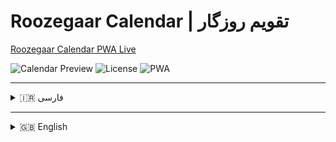 # Roozegaar Calendar | تقویم روزگار

<a href="https://dimyadi.ir/roozegaar-calendar" target="_blank">Roozegaar Calendar PWA Live</a>

![Calendar Preview](https://img.shields.io/badge/Roozegaar-Calendar-blue)
![License](https://img.shields.io/badge/License-GNU-green)
![PWA](https://img.shields.io/badge/PWA-Ready-orange)

---

<details>
<summary>🇮🇷 فارسی</summary>

# تقویم روزگار

یک تقویم دو زبانه مدرن و واکنش‌گرا با قابلیت نمایش همزمان تقویم‌های شمسی (جلالی) و میلادی، مدیریت رویدادها و پشتیبانی از PWA.

## 🌟 ویژگی‌ها

### 📅 قابلیت‌های تقویم
- **نمایش موازی**: نمایش همزمان تقویم شمسی و میلادی در کنار هم  
- **قالب روز**: نمایش نام روز، نام ماه و تاریخ عددی در هر سلول  
- **تبدیل خودکار**: تبدیل خودکار تاریخ بین سیستم‌های شمسی و میلادی  
- **رویدادها**: افزودن، مشاهده و حذف رویدادها  
- **ناوبری**: حرکت بین ماه‌ها و سال‌ها با دکمه‌های مخصوص  

### 🎨 ویژگی‌های رابط کاربری
- **طراحی واکنش‌گرا**: سازگار با دسکتاپ، تبلت و موبایل  
- **تم تیره/روشن**: قابلیت تغییر بین حالت‌های تیره و روشن  
- **دو زبانه**: پشتیبانی از فارسی و انگلیسی  
- **Long Press**: افزودن رویداد با نگه داشتن روی روزها  
- **PWA**: قابلیت نصب به عنوان اپلیکیشن  

### 🔧 فناوری‌ها
- HTML5, CSS3, JavaScript (ES6+)  
- Service Workers برای PWA  
- Local Storage برای ذخیره رویدادها  
- CSS Grid و Flexbox برای Layout  

## 🚀 نصب و راه‌اندازی

### روش ۱: استفاده مستقیم
```bash
git clone https://github.com/username/Roozegaar Calendar.git
cd Roozegaar Calendar
open index.html
```

### روش ۲: استفاده به عنوان PWA
1. مرورگر را باز کنید و به آدرس `https://username.github.io/Roozegaar Calendar` بروید  
2. روی آیکون "نصب" در نوار آدرس کلیک کنید  
3. اپلیکیشن روی دستگاه شما نصب خواهد شد  

## 📁 ساختار پروژه
```
Roozegaar Calendar/
├── index.html
├── manifest.json
├── service-worker.js
├── icons/
│   ├── icon-72x72.png
│   ├── icon-192x192.png
│   └── icon-512x512.png
├── README.md
└── LICENSE
```

## 🛠️ استفاده
- **تغییر ماه**: دکمه‌های ماه قبل/بعد  
- **تغییر سال**: دکمه‌های سال قبل/بعد  
- **بازگشت به امروز**: دکمه "امروز"  

### افزودن رویداد
1. روی یک روز کلیک کرده و نگه دارید  
2. اطلاعات را وارد کنید  
3. روی "ذخیره" کلیک کنید  

### مشاهده رویدادها
- رویدادهای هر روز با نقطه آبی نمایش داده می‌شوند  

### تنظیمات
- **تم**: دکمه تیره/روشن  
- **زبان**: دکمه EN/FA  

## 🌍 پشتیبانی مرورگر
Chrome 60+ · Firefox 55+ · Safari 12+ · Edge 79+  

## 📱 پشتیبانی از PWA
- نصب روی دستگاه  
- عملکرد آفلاین  
- Push Notifications  
- اجرای مستقل  

## 🔧 توسعه‌دهنده
```javascript
const events = {
  'persian-1403-1-15': [
    { id: '123456789', title: 'جشن نوروز', description: 'آغاز سال نو شمسی', calendarType: 'persian' }
  ]
};
```

## 🤝 مشارکت
1. Fork  
2. Branch بسازید  
3. Commit کنید  
4. Push کنید  
5. Pull Request ارسال کنید  

## 📄 مجوز
GNU General Public License v3.0  

© 2025 Roozegaar Calendar  
توسعه یافته با ❤️ برای جامعه فارسی‌زبان  
MEHDIMYADI

</details>

---

<details>
<summary>🇬🇧 English</summary>

# Roozegaar Calendar

A modern, responsive dual-language calendar with simultaneous display of Persian (Jalali) and Gregorian calendars, event management, and PWA support.

## 🌟 Features

### 📅 Calendar Capabilities
- **Parallel Display**: Persian & Gregorian side by side  
- **Day Format**: Day name, month name, date number  
- **Auto Conversion**: Between Persian and Gregorian  
- **Events**: Add, view, and delete events  
- **Navigation**: Between months & years  

### 🎨 UI Features
- **Responsive Design** (desktop, tablet, mobile)  
- **Dark/Light Theme** toggle  
- **Bilingual** support (FA/EN)  
- **Long Press** to add event  
- **PWA** installable  

### 🔧 Technologies
- HTML5, CSS3, JavaScript (ES6+)  
- Service Workers  
- Local Storage  
- CSS Grid & Flexbox  

## 🚀 Installation

### Method 1
```bash
git clone https://github.com/username/Roozegaar Calendar.git
cd Roozegaar Calendar
open index.html
```

### Method 2 (PWA)
1. Go to `https://username.github.io/Roozegaar Calendar`  
2. Click **Install** in the browser  
3. Done ✅  

## 📁 Structure
```
Roozegaar Calendar/
├── index.html
├── manifest.json
├── service-worker.js
├── icons/
│   ├── icon-72x72.png
│   ├── icon-192x192.png
│   └── icon-512x512.png
├── README.md
└── LICENSE
```

## 🛠️ Usage
- **Change Month**: Prev/Next  
- **Change Year**: Prev/Next  
- **Today**: Go to current day  

### Add Event
Long press a day → Fill info → Save  

### View Events
Blue dot below day cell → Click for details  

### Settings
- **Theme**: Dark/Light toggle  
- **Language**: EN/FA toggle  

## 🌍 Browser Support
Chrome 60+ · Firefox 55+ · Safari 12+ · Edge 79+  

## 📱 PWA Support
- Installable  
- Offline mode  
- Push Notifications  
- Standalone execution  

## 🔧 Development
```javascript
const events = {
  'persian-1403-1-15': [
    { id: '123456789', title: 'Nowruz Celebration', description: 'Start of Persian New Year', calendarType: 'persian' }
  ]
};
```

## 🤝 Contributing
1. Fork  
2. Create Branch  
3. Commit  
4. Push  
5. PR  

## 📄 License
GNU GPL v3.0  

© 2025 Roozegaar Calendar  
Developed with ❤️ for the Persian-speaking community  
MEHDIMYADI
</details>
